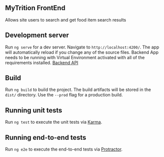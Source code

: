 ## MyTrition FrontEnd 

Allows site users to search and get food item search results

## Development server

Run `ng serve` for a dev server. Navigate to `http://localhost:4200/`. The app will automatically reload if you change any of the source files.
Backend App needs to be running with Virtual Environment activated with all of the requirements installed.
[Backend API](https://github.com/Pedro-D13/DJANGO-BACKEND)

## Build

Run `ng build` to build the project. The build artifacts will be stored in the `dist/` directory. Use the `--prod` flag for a production build.

## Running unit tests

Run `ng test` to execute the unit tests via [Karma](https://karma-runner.github.io).

## Running end-to-end tests

Run `ng e2e` to execute the end-to-end tests via [Protractor](http://www.protractortest.org/).

